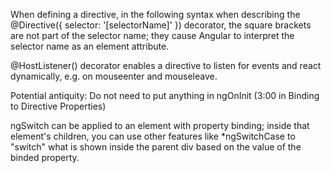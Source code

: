 When defining a directive, in the following syntax when describing the @Directive({ selector: '[selectorName]' }) decorator, the square brackets are not part of the selector name; they cause Angular to interpret the selector name as an element attribute.

@HostListener() decorator enables a directive to listen for events and react dynamically, e.g. on mouseenter and mouseleave.

Potential antiquity: Do not need to put anything in ngOnInit (3:00 in Binding to Directive Properties)

ngSwitch can be applied to an element with property binding; inside that element's children, you can use other features like *ngSwitchCase to "switch" what is shown inside the parent div based on the value of the binded property.
